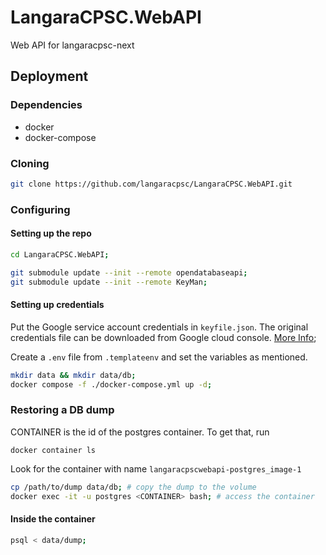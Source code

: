 # LangaraCPSC.WebAPI
Web API for langaracpsc-next

## Deployment

### Dependencies
* docker
* docker-compose

### Cloning
```bash
git clone https://github.com/langaracpsc/LangaraCPSC.WebAPI.git
```

### Configuring

#### Setting up the repo
```bash
cd LangaraCPSC.WebAPI;

git submodule update --init --remote opendatabaseapi;
git submodule update --init --remote KeyMan;
```

#### Setting up credentials
Put the Google service account credentials in `keyfile.json`. The original credentials file can be downloaded from Google cloud console. [More Info](https://developers.google.com/workspace/guides/create-credentials);

Create a `.env` file from `.templateenv` and set the variables as mentioned.  

```bash
mkdir data && mkdir data/db;
docker compose -f ./docker-compose.yml up -d; 
```

### Restoring a DB dump
CONTAINER is the id of the postgres container. To get that, run
```
docker container ls
``` 
Look for the container with name `langaracpscwebapi-postgres_image-1`
```bash
cp /path/to/dump data/db; # copy the dump to the volume
docker exec -it -u postgres <CONTAINER> bash; # access the container
```
#### Inside the container
```bash
psql < data/dump;
```
